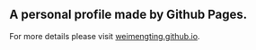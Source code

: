 ## A personal profile made by Github Pages.

For more details please visit [weimengting.github.io](weimengting.github.io).